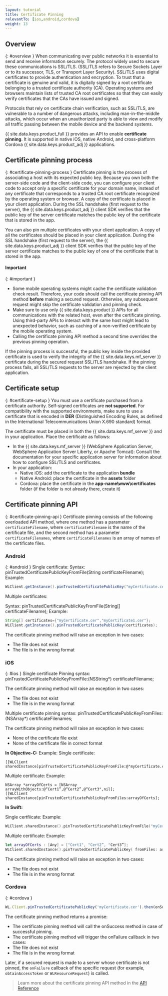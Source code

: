 ```yaml
---
layout: tutorial
title: Certificate Pinning
relevantTo: [ios,android,cordova]
weight: 13
---
```

<!-- NLS_CHARSET=UTF-8 -->
## Overview
{: #overview }
When communicating over public networks it is essential to send and receive information securely. The protocol widely used to secure these communications is SSL/TLS. (SSL/TLS refers to Secure Sockets Layer or to its successor, TLS, or Transport Layer Security). SSL/TLS uses digital certificates to provide authentication and encryption. To trust that a certificate is genuine and valid, it is digitally signed by a root certificate belonging to a trusted certificate authority (CA). Operating systems and browsers maintain lists of trusted CA root certificates so that they can easily verify certificates that the CAs have issued and signed.

Protocols that rely on certificate chain verification, such as SSL/TLS, are vulnerable to a number of dangerous attacks, including man-in-the-middle attacks, which occur when an unauthorized party is able to view and modify all traffic passing between the mobile device and the backend systems.

{{ site.data.keys.product_full }} provides an API to enable **certificate pinning**. It is supported in native iOS, native Android, and cross-platform Cordova {{ site.data.keys.product_adj }} applications.

## Certificate pinning process
{: #certificate-pinning-process }
Certificate pinning is the process of associating a host with its expected public key. Because you own both the server-side code and the client-side code, you can configure your client code to accept only a specific certificate for your domain name, instead of any certificate that corresponds to a trusted CA root certificate recognized by the operating system or browser.
A copy of the certificate is placed in your client application. During the SSL handshake (first request to the server), the {{ site.data.keys.product_adj }} client SDK verifies that the public key of the server certificate matches the public key of the certificate that is stored in the app.

You can also pin multiple certificates with your client application. A copy of all the certificates should be placed in your client application. During the SSL handshake (first request to the server), the {{ site.data.keys.product_adj }} client SDK verifies that the public key of the server certificate matches to the public key of one of the certificate that is stored in the app.

#### Important
{: #important }
* Some mobile operating systems might cache the certificate validation check result. Therefore, your code should call the certificate pinning API method **before** making a secured request. Otherwise, any subsequent request might skip the certificate validation and pinning check.
* Make sure to use only {{ site.data.keys.product }} APIs for all communications with the related host, even after the certificate pinning. Using third-party APIs to interact with the same host might lead to unexpected behavior, such as caching of a non-verified certificate by the mobile operating system.
* Calling the certificate pinning API method a second time overrides the previous pinning operation.

If the pinning process is successful, the public key inside the provided certificate is used to verify the integrity of the {{ site.data.keys.mf_server }} certificate during the secured request SSL/TLS handshake. If the pinning process fails, all SSL/TLS requests to the server are rejected by the client application.

## Certificate setup
{: #certificate-setup }
You must use a certificate purchased from a certificate authority. Self-signed certificates are **not supported**. For compatibility with the supported environments, make sure to use a certificate that is encoded in **DER** (Distinguished Encoding Rules, as defined in the International Telecommunications Union X.690 standard) format.

The certificate must be placed in both the {{ site.data.keys.mf_server }} and in your application. Place the certificate as follows:

* In the {{ site.data.keys.mf_server }} (WebSphere  Application Server, WebSphere Application Server Liberty, or Apache Tomcat): Consult the documentation for your specific application server for information about how to configure SSL/TLS and certificates.
* In your application:
    - Native iOS: add the certificate to the application **bundle**
    - Native Android: place the certificate in the **assets** folder
    - Cordova: place the certificate in the **app-name\www\certificates** folder (if the folder is not already there, create it)

## Certificate pinning API
{: #certificate-pinning-api }
Certificate pinning consists of the following overloaded API method, where one method has a parameter `certificateFilename`, where `certificateFilename` is the name of the certificate file, and the second method has a parameter `certificateFilenames`, where `certificateFilenames` is an array of names of the certificate files.

### Android
{: #android }
Single certificate:
Syntax:
pinTrustedCertificatePublicKeyFromFile(String certificateFilename);
Example:
```java
WLClient.getInstance().pinTrustedCertificatePublicKey("myCertificate.cer");
```
Multiple certificates:

Syntax:
pinTrustedCertificatePublicKeyFromFile(String[] certificateFilename);
Example:
```java
String[] certificates={"myCertificate.cer","myCertificate1.cer"};
WLClient.getInstance().pinTrustedCertificatePublicKey(certificates);
```
The certificate pinning method will raise an exception in two cases:
* The file does not exist
* The file is in the wrong format


### iOS
{: #ios }
Single certificate Pinning syntax:
pinTrustedCertificatePublicKeyFromFile:(NSString*) certificateFilename;

The certificate pinning method will raise an exception in two cases:
* The file does not exist
* The file is in the wrong format

Multiple certificate pinning syntax:
pinTrustedCertificatePublicKeyFromFiles:(NSArray*) certificateFilenames;

The certificate pinning method will raise an exception in two cases:
* None of the certificate file exist
* None of the certificate file in correct format

**In Objective-C:**
Example:
Single certificate:
```objc
[[WLClient sharedInstance]pinTrustedCertificatePublicKeyFromFile:@"myCertificate.cer"];

```
Multiple certificate:
Example:
```objc
NSArray *arrayOfCerts = [NSArray arrayWithObjects:@“Cert1”,@“Cert2”,@“Cert3",nil];
[[WLClient sharedInstance]pinTrustedCertificatePublicKeyFromFiles:arrayOfCerts];
```

**In Swift:**

Single certfiicate:
Example:
```swift
WLClient.sharedInstance().pinTrustedCertificatePublicKeyFromFile("myCertificate.cer")
```
Multiple certificate:
Example:
```swift
let arrayOfCerts : [Any] = ["Cert1", "Cert2”, "Cert3”];
WLClient.sharedInstance().pinTrustedCertificatePublicKey( fromFiles: arrayOfCerts)
```

The certificate pinning method will raise an exception in two cases:

* The file does not exist
* The file is in the wrong format

### Cordova
{: #cordova }
```javascript
WL.Client.pinTrustedCertificatePublicKey('myCertificate.cer').then(onSuccess,onFailure);

```

The certificate pinning method returns a promise:

* The certificate pinning method will call the onSuccess method in case of successful pinning.
* The certificate pinning method will trigger the onFailure callback in two cases:
* The file does not exist
* The file is in the wrong format

Later, if a secured request is made to a server whose certificate is not pinned, the `onFailure` callback of the specific request (for example, `obtainAccessToken` or `WLResourceRequest`) is called.

> Learn more about the certificate pinning API method in the [API Reference](../../api/client-side-api/)
